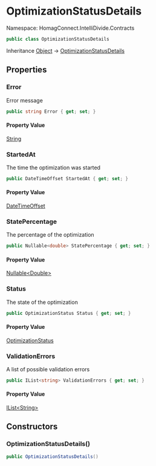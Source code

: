 # OptimizationStatusDetails

Namespace: HomagConnect.IntelliDivide.Contracts



```csharp
public class OptimizationStatusDetails
```

Inheritance [Object](https://docs.microsoft.com/en-us/dotnet/api/system.object) → [OptimizationStatusDetails](./homagconnect.intellidivide.contracts.optimizationstatusdetails.md)

## Properties

### **Error**

Error message

```csharp
public string Error { get; set; }
```

#### Property Value

[String](https://docs.microsoft.com/en-us/dotnet/api/system.string)<br>

### **StartedAt**

The time the optimization was started

```csharp
public DateTimeOffset StartedAt { get; set; }
```

#### Property Value

[DateTimeOffset](https://docs.microsoft.com/en-us/dotnet/api/system.datetimeoffset)<br>

### **StatePercentage**

The percentage of the optimization

```csharp
public Nullable<double> StatePercentage { get; set; }
```

#### Property Value

[Nullable&lt;Double&gt;](https://docs.microsoft.com/en-us/dotnet/api/system.nullable-1)<br>

### **Status**

The state of the optimization

```csharp
public OptimizationStatus Status { get; set; }
```

#### Property Value

[OptimizationStatus](./homagconnect.intellidivide.contracts.optimizationstatus.md)<br>

### **ValidationErrors**

A list of possible validation errors

```csharp
public IList<string> ValidationErrors { get; set; }
```

#### Property Value

[IList&lt;String&gt;](https://docs.microsoft.com/en-us/dotnet/api/system.collections.generic.ilist-1)<br>

## Constructors

### **OptimizationStatusDetails()**

```csharp
public OptimizationStatusDetails()
```
